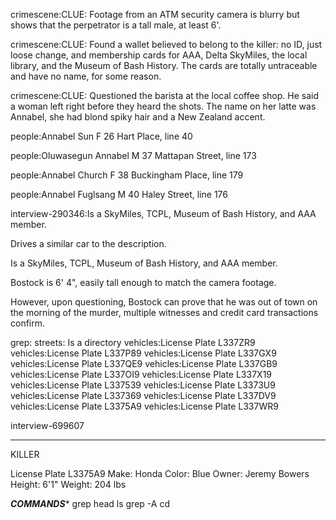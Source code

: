 crimescene:CLUE: Footage from an ATM security camera is blurry but shows that the perpetrator is a tall male, at least 6'.

crimescene:CLUE: Found a wallet believed to belong to the killer: no ID, just loose change, and membership cards for AAA, Delta SkyMiles, the local library, and the Museum of Bash History. The cards are totally untraceable and have no name, for some reason.

crimescene:CLUE: Questioned the barista at the local coffee shop. He said a woman left right before they heard the shots. The name on her latte was Annabel, she had blond spiky hair and a New Zealand accent.



people:Annabel Sun	F	26	Hart Place, line 40

people:Oluwasegun Annabel	M	37	Mattapan Street, line 173

people:Annabel Church	F	38	Buckingham Place, line 179

people:Annabel Fuglsang	M	40	Haley Street, line 176





interview-290346:Is a SkyMiles, TCPL, Museum of Bash History, and AAA member.

Drives a similar car to the description.

Is a SkyMiles, TCPL, Museum of Bash History, and AAA member.

Bostock is 6' 4", easily tall enough to match the camera footage.

However, upon questioning, Bostock can prove that he was out of town on the morning of the murder, multiple witnesses and credit card transactions confirm.


grep: streets: Is a directory
vehicles:License Plate L337ZR9
vehicles:License Plate L337P89
vehicles:License Plate L337GX9
vehicles:License Plate L337QE9
vehicles:License Plate L337GB9
vehicles:License Plate L337OI9
vehicles:License Plate L337X19
vehicles:License Plate L337539
vehicles:License Plate L3373U9
vehicles:License Plate L337369
vehicles:License Plate L337DV9
vehicles:License Plate L3375A9
vehicles:License Plate L337WR9


interview-699607


*********************************************
KILLER

License Plate L3375A9
Make: Honda
Color: Blue
Owner: Jeremy Bowers
Height: 6'1"
Weight: 204 lbs

*******COMMANDS********
grep 
head
ls
grep -A
cd
